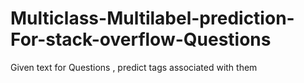 # Multiclass-Multilabel-prediction-For-stack-overflow-Questions
Given text for Questions , predict tags associated with them
